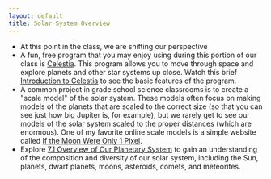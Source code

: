 ```yaml
---
layout: default
title: Solar System Overview
---
```


- At this point in the class, we are shifting our perspective
- A fun, free program that you may enjoy using during this portion of our class is [Celestia](https://celestiaproject.space/). This program allows you to move through space and explore planets and other star systems up close. Watch this brief [Introduction to Celestia](https://www.youtube.com/watch?v=HIeaOieZ984) to see the basic features of the program.
- A common project in grade school science classrooms is to create a "scale model" of the solar system. These models often focus on making models of the planets that are scaled to the correct size (so that you can see just how big Jupiter is, for example), but we rarely get to see our models of the solar system scaled to the proper distances (which are enormous). One of my favorite online scale models is a simple website called [If the Moon Were Only 1 Pixel](https://storage.googleapis.com/avh-lessons/PixelSpace/joshworth.com/dev/pixelspace/pixelspace_solarsystem.html). 
- Explore [7.1 Overview of Our Planetary System](https://openstax.org/books/astronomy-2e/pages/7-1-overview-of-our-planetary-system) to gain an understanding of the composition and diversity of our solar system, including the Sun, planets, dwarf planets, moons, asteroids, comets, and meteorites.

